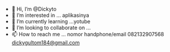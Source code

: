 - 👋 Hi, I’m @Dickyto
- 👀 I’m interested in ... aplikasinya
- 🌱 I’m currently learning ...yotube
- 💞️ I’m looking to collaborate on ...
- 📫 How to reach me ... nomor handphone/email 082132907568 dickygultom184@gmail.com

<!---
Dickyto/Dickyto is a ✨ special ✨ repository because its `README.md` (this file) appears on your GitHub profile.
You can click the Preview link to take a look at your changes.
--->
